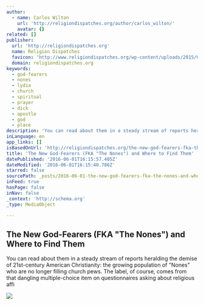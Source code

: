```yaml
---
author:
  - name: Carlos Wilton
    url: 'http://religiondispatches.org/author/carlos_wilton/'
    avatar: {}
related: []
publisher:
  url: 'http://religiondispatches.org'
  name: Religion Dispatches
  favicon: 'http://www.religiondispatches.org/wp-content/uploads/2015/04/favicon.ico'
  domain: religiondispatches.org
keywords:
  - god-fearers
  - nones
  - lydia
  - church
  - spiritual
  - prayer
  - dick
  - apostle
  - god
  - place
description: 'You can read about them in a steady stream of reports heralding the demise of 21st-century American Christianity: the growing population of "Nones" who are no longer filling church pews. The label, of course, comes from that dangling multiple-choice item on questionnaires asking about religious affi'
inLanguage: en
app_links: []
isBasedOnUrl: 'http://religiondispatches.org/the-new-god-fearers-fka-the-nones-and-where-to-find-them/'
title: 'The New God-Fearers (FKA "The Nones") and Where to Find Them'
datePublished: '2016-06-01T16:15:57.405Z'
dateModified: '2016-06-01T16:15:40.786Z'
starred: false
sourcePath: _posts/2016-06-01-the-new-god-fearers-fka-the-nones-and-where-to-find-them.md
inFeed: true
hasPage: false
inNav: false
_context: 'http://schema.org'
_type: MediaObject

---
```

<article style=""><h1>The New God-Fearers (FKA "The Nones") and Where to Find Them</h1><p>You can read about them in a steady stream of reports heralding the demise of 21st-century American Christianity: the growing population of "Nones" who are no longer filling church pews. The label, of course, comes from that dangling multiple-choice item on questionnaires asking about religious affi</p><img src="http://religiondispatches.org/wp-content/uploads/2016/05/1204784865_5d7f4fa5d8_b.jpg" /></article>